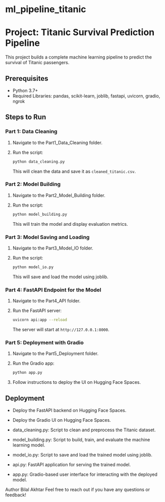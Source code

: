 # ml_pipeline_titanic
# Project: Titanic Survival Prediction Pipeline

This project builds a complete machine learning pipeline to predict the survival of Titanic passengers.

## Prerequisites
- Python 3.7+
- Required Libraries: pandas, scikit-learn, joblib, fastapi, uvicorn, gradio, ngrok

## Steps to Run

### Part 1: Data Cleaning
1. Navigate to the Part1_Data_Cleaning folder.
2. Run the script:
    
    ```bash
    python data_cleaning.py
    ```

   This will clean the data and save it as `cleaned_titanic.csv`.

### Part 2: Model Building
1. Navigate to the Part2_Model_Building folder.
2. Run the script:
    
    ```bash
    python model_building.py
    ```

   This will train the model and display evaluation metrics.

### Part 3: Model Saving and Loading
1. Navigate to the Part3_Model_IO folder.
2. Run the script:
    
    ```bash
    python model_io.py
    ```

   This will save and load the model using joblib.

### Part 4: FastAPI Endpoint for the Model
1. Navigate to the Part4_API folder.
2. Run the FastAPI server:
    
    ```bash
    uvicorn api:app --reload
    ```

   The server will start at `http://127.0.0.1:8000`.

### Part 5: Deployment with Gradio
1. Navigate to the Part5_Deployment folder.
2. Run the Gradio app:
    
    ```bash
    python app.py
    ```

3. Follow instructions to deploy the UI on Hugging Face Spaces.

## Deployment
- Deploy the FastAPI backend on Hugging Face Spaces.
- Deploy the Gradio UI on Hugging Face Spaces.


- data_cleaning.py: Script to clean and preprocess the Titanic dataset.
- model_building.py: Script to build, train, and evaluate the machine learning model.
- model_io.py: Script to save and load the trained model using joblib.
- api.py: FastAPI application for serving the trained model.
- app.py: Gradio-based user interface for interacting with the deployed model.

Author
Bilal Akhtar
Feel free to reach out if you have any questions or feedback!
